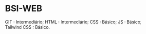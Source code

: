# BSI-WEB
GIT : Intermediário;
HTML : Intermediário;
CSS : Básico;
JS : Básico;
Tailwind CSS : Básico.

